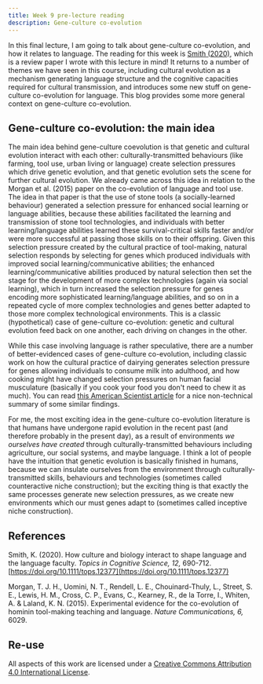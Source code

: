```yaml
---
title: Week 9 pre-lecture reading
description: Gene-culture co-evolution
---
```


In this final lecture, I am going to talk about gene-culture co-evolution, and how it relates to language. The reading for this week is [Smith (2020)](https://doi.org/10.1111/tops.12377), which is a review paper I wrote with this lecture in mind! It returns to a number of themes we have seen in this course, including cultural evolution as a mechanism generating language structure and the cognitive capacities required for cultural transmission, and introduces some new stuff on gene-culture co-evolution for language. This blog provides some more general context on gene-culture co-evolution.

## Gene-culture co-evolution: the main idea

The main idea behind gene-culture coevolution is that genetic and cultural evolution interact with each other: culturally-transmitted behaviours (like farming, tool use, urban living or language) create selection pressures which drive genetic evolution, and that genetic evolution sets the scene for further cultural evolution. We already came across this idea in relation to the Morgan et al. (2015) paper on the co-evolution of language and tool use. The idea in that paper is that the use of stone tools (a socially-learned behaviour) generated a selection pressure for enhanced social learning or language abilities, because these abilities facilitated the learning and transmission of stone tool technologies, and individuals with better learning/language abilities learned these survival-critical skills faster and/or were more successful at passing those skills on to their offspring. Given this selection pressure created by the cultural practice of tool-making, natural selection responds by selecting for genes which produced individuals with improved social learning/communicative abilities; the enhanced learning/communicative abilities produced by natural selection then set the stage for the development of more complex technologies (again via social learning), which in turn increased the selection pressure for genes encoding more sophisticated learning/language abilities, and so on in a repeated cycle of more complex technologies and genes better adapted to those more complex technological environments. This is a classic (hypothetical) case of gene-culture co-evolution: genetic and cultural evolution feed back on one another, each driving on changes in the other.

While this case involving language is rather speculative, there are a number of better-evidenced cases of gene-culture co-evolution, including classic work on how the cultural practice of dairying generates selection pressure for genes allowing individuals to consume milk into adulthood, and how cooking might have changed selection pressures on human facial musculature (basically if you cook your food you don't need to chew it as much). You can read [this American Scientist article](https://www.americanscientist.org/article/gene-culture-coevolution-and-human-diet) for a nice non-technical summary of some similar findings.  

For me, the most exciting idea in the gene-culture co-evolution literature  is that humans have undergone rapid evolution in the recent past (and therefore probably in the present day), as a result of environments *we ourselves have created* through culturally-transmitted behaviours including agriculture, our social systems, and maybe language. I think a lot of people have the intuition that genetic evolution is basically finished in humans, because we can insulate ourselves from the environment through culturally-transmitted skills, behaviours and technologies (sometimes called counteractive niche construction); but the exciting thing is that exactly the same processes generate new selection pressures, as we create new environments which our must genes adapt to (sometimes called inceptive niche construction).


## References

Smith, K. (2020). How culture and biology interact to shape language and the language faculty. *Topics in Cognitive Science, 12,* 690-712. [https://doi.org/10.1111/tops.12377](https://doi.org/10.1111/tops.12377)

Morgan, T. J. H., Uomini, N. T., Rendell, L. E., Chouinard-Thuly, L., Street, S. E., Lewis, H. M., Cross, C. P., Evans, C., Kearney, R., de la Torre, I., Whiten, A. & Laland, K. N. (2015). Experimental evidence for the co-evolution of hominin tool-making teaching and language. *Nature Communications, 6,* 6029.

## Re-use

All aspects of this work are licensed under a [Creative Commons Attribution 4.0 International License](http://creativecommons.org/licenses/by/4.0/).
